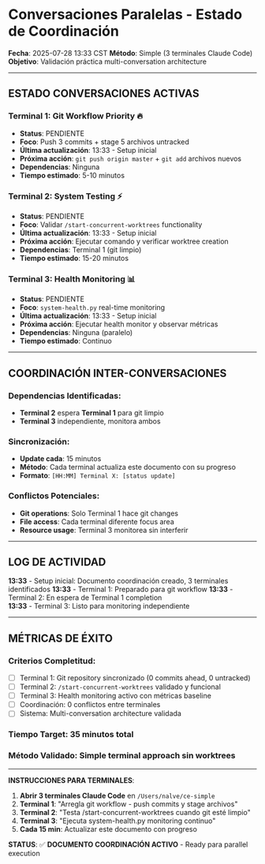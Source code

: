 # Conversaciones Paralelas - Estado de Coordinación

**Fecha**: 2025-07-28 13:33 CST
**Método**: Simple (3 terminales Claude Code)
**Objetivo**: Validación práctica multi-conversation architecture

---

## **ESTADO CONVERSACIONES ACTIVAS**

### **Terminal 1: Git Workflow Priority** 🔥
- **Status**: PENDIENTE
- **Foco**: Push 3 commits + stage 5 archivos untracked
- **Última actualización**: 13:33 - Setup inicial
- **Próxima acción**: `git push origin master` + `git add` archivos nuevos
- **Dependencias**: Ninguna
- **Tiempo estimado**: 5-10 minutos

### **Terminal 2: System Testing** ⚡  
- **Status**: PENDIENTE
- **Foco**: Validar `/start-concurrent-worktrees` functionality
- **Última actualización**: 13:33 - Setup inicial  
- **Próxima acción**: Ejecutar comando y verificar worktree creation
- **Dependencias**: Terminal 1 (git limpio)
- **Tiempo estimado**: 15-20 minutos

### **Terminal 3: Health Monitoring** 📊
- **Status**: PENDIENTE
- **Foco**: `system-health.py` real-time monitoring
- **Última actualización**: 13:33 - Setup inicial
- **Próxima acción**: Ejecutar health monitor y observar métricas
- **Dependencias**: Ninguna (paralelo)
- **Tiempo estimado**: Continuo

---

## **COORDINACIÓN INTER-CONVERSACIONES**

### **Dependencias Identificadas**:
- **Terminal 2** espera **Terminal 1** para git limpio
- **Terminal 3** independiente, monitora ambos

### **Sincronización**:
- **Update cada**: 15 minutos
- **Método**: Cada terminal actualiza este documento con su progreso
- **Formato**: `[HH:MM] Terminal X: [status update]`

### **Conflictos Potenciales**:
- **Git operations**: Solo Terminal 1 hace git changes
- **File access**: Cada terminal diferente focus area
- **Resource usage**: Terminal 3 monitorea sin interferir

---

## **LOG DE ACTIVIDAD**

**13:33** - Setup inicial: Documento coordinación creado, 3 terminales identificados
**13:33** - Terminal 1: Preparado para git workflow
**13:33** - Terminal 2: En espera de Terminal 1 completion  
**13:33** - Terminal 3: Listo para monitoring independiente

---

## **MÉTRICAS DE ÉXITO**

### **Criterios Completitud**:
- [ ] Terminal 1: Git repository sincronizado (0 commits ahead, 0 untracked)
- [ ] Terminal 2: `/start-concurrent-worktrees` validado y funcional
- [ ] Terminal 3: Health monitoring activo con métricas baseline
- [ ] Coordinación: 0 conflictos entre terminales
- [ ] Sistema: Multi-conversation architecture validada

### **Tiempo Target**: 35 minutos total
### **Método Validado**: Simple terminal approach sin worktrees

---

**INSTRUCCIONES PARA TERMINALES**:

1. **Abrir 3 terminales Claude Code** en `/Users/nalve/ce-simple`
2. **Terminal 1**: "Arregla git workflow - push commits y stage archivos"
3. **Terminal 2**: "Testa /start-concurrent-worktrees cuando git esté limpio"  
4. **Terminal 3**: "Ejecuta system-health.py monitoring continuo"
5. **Cada 15 min**: Actualizar este documento con progreso

**STATUS**: ✅ **DOCUMENTO COORDINACIÓN ACTIVO** - Ready para parallel execution